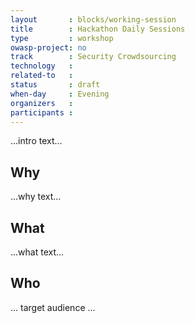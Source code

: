 ```yaml
---
layout       : blocks/working-session
title        : Hackathon Daily Sessions
type         : workshop
owasp-project: no
track        : Security Crowdsourcing
technology   :
related-to   :
status       : draft
when-day     : Evening
organizers   :
participants :
---
```


...intro text...

## Why

...why text...

## What

...what text...

## Who

... target audience ...